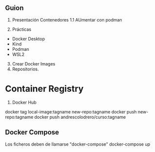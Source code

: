 ## Guion

1. Presentación Contenedores
1.1 AUmentar con podman

2. Prácticas

- Docker Desktop
- Kind
- Podman
- WSL2

3. Crear Docker Images
4. Repositorios.


# Container Registry

1. Docker Hub

docker tag local-image:tagname new-repo:tagname
docker push new-repo:tagname
docker push andrescolodrero/curso:tagname



## Docker Compose

Los ficheros deben de llamarse "docker-compose"
docker-compose up
